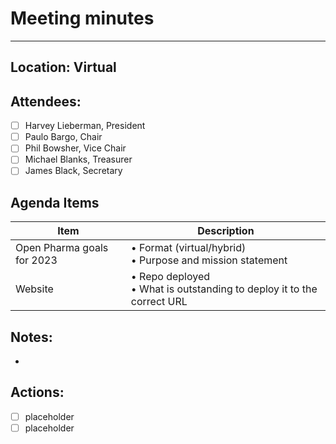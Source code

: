 # Meeting minutes
--------------------
  
## Location: Virtual
  
## Attendees:

- [ ] Harvey Lieberman, President
- [ ] Paulo Bargo, Chair
- [ ] Phil Bowsher, Vice Chair
- [ ] Michael Blanks, Treasurer
- [ ] James Black, Secretary
  
## Agenda Items

Item | Description
---- | ----
Open Pharma goals for 2023 | • Format (virtual/hybrid) <br>• Purpose and mission statement  
Website | • Repo deployed <br>• What is outstanding to deploy it to the correct URL 
  
## Notes:

* 

## Actions:
  
- [ ] placeholder
- [ ] placeholder
